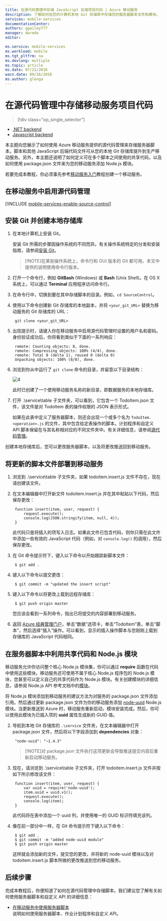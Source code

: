 ```yaml
---
title: 在源代码管理中存储 JavaScript 后端项目代码 | Azure 移动服务
description: 了解如何在您的计算机本地 Git 存储库中存储您的服务器脚本文件和模块。
services: mobile-services
documentationCenter: 
authors: ggailey777
manager: dwrede
editor: 

ms.service: mobile-services
ms.workload: mobile
ms.tgt_pltfrm: na
ms.devlang: multiple
ms.topic: article
ms.date: 07/21/2016
wacn.date: 09/26/2016
ms.author: glenga
---
```


# 在源代码管理中存储移动服务项目代码

> [!div class="op_single_selector"]
- [.NET backend](./mobile-services-dotnet-backend-store-code-source-control.md)
- [Javascript backend](./mobile-services-store-scripts-source-control.md)

本主题向您展示了如何使用 Azure 移动服务提供的源代码管理来存储服务器脚本。脚本和其他 JavaScript 后端代码文件可从您的本地 Git 存储库提升到生产移动服务。另外，本主题还说明了如何定义可在多个脚本之间使用的共享代码，以及如何使用 package.json 文件来为您的移动服务添加 Node.js 模块。

若要完成本教程，你必须事先参考[移动服务入门]教程创建一个移动服务。

## <a name="enable-source-control"></a>在移动服务中启用源代码管理

[!INCLUDE [mobile-services-enable-source-control](../../includes/mobile-services-enable-source-control.md)]

## <a name="clone-repo"></a>安装 Git 并创建本地存储库

1. 在本地计算机上安装 Git。 

	安装 Git 所需的步骤因操作系统的不同而异。有关操作系统特定的分发和安装指南，请参阅[安装 Git]。

	> [!NOTE]在某些操作系统上，命令行和 GUI 版本的 Git 都可用。本文中提供的说明使用命令行版本。

2. 打开一个命令行，例如 **GitBash** (Windows) 或 **Bash** (Unix Shell)。在 OS X 系统上，可以通过 **Terminal** 应用程序访问命令行。

3. 在命令行中，切换到要在其中存储脚本的目录。例如，`cd SourceControl`。

4. 使用以下命令创建新 Git 存储库的本地副本，并将 `<your_git_URL>` 替换为移动服务的 Git 存储库的 URL：

		git clone <your_git_URL>

5. 出现提示时，请键入你在移动服务中启用源代码管理时设置的用户名和密码。身份验证成功后，你将看到类似于下面的一系列响应：

		remote: Counting objects: 8, done.
		remote: Compressing objects: 100% (4/4), done.
		remote: Total 8 (delta 1), reused 0 (delta 0)
		Unpacking objects: 100% (8/8), done.

6. 浏览到你从中运行了 `git clone` 命令的目录，并留意以下目录结构：

	![4][4]

	此时已创建了一个使用移动服务名称的新目录，即数据服务的本地存储库。

7. 打开 .\\service\\table 子文件夹，可以看到，它包含一个 TodoItem.json 文件，该文件是对 TodoItem 表的操作权限的 JSON 表示形式。

	如果在此表中定义了服务器脚本，则还会出现一个或多个名为 <code>TodoItem._&lt;operation&gt;_.js</code> 的文件，其中包含给定表操作的脚本。计划程序和自定义 API 脚本保留在与其名称相对应的不同文件夹中。有关详细信息，请参阅[源代码管理]。

创建本地存储库后，您可以更改服务器脚本，以及将更改推送回到移动服务。

## <a name="deploy-scripts"></a>将更新的脚本文件部署到移动服务

1. 浏览到 .\\service\\table 子文件夹，如果 todoitem.insert.js 文件不存在，现在请创建该文件。

2. 在文本编辑器中打开新文件 todoitem.insert.js 并在其中粘贴以下代码，然后保存更改：

		function insert(item, user, request) {
		    request.execute();
		    console.log(JSON.stringify(item, null, 4));
		}
	
	此代码只是将插入的项写入日志。如果此文件已包含代码，则你只需在此文件中添加一些有效的 JavaScript 代码（例如，对 `console.log()` 的调用），然后保存更改。

3. 在 Git 命令提示符下，键入以下命令以开始跟踪新脚本文件：

		$ git add .
	
4. 键入以下命令以提交更改：

		$ git commit -m "updated the insert script"

5. 键入以下命令以将更改上载到远程存储库：

		$ git push origin master
	
	您应该会看到一系列命令，指出已将提交的内容部署到移动服务。

6. 返回 [Azure 经典管理门户]，单击“数据”选项卡，单击“TodoItem”表，单击“脚本”，然后选择“插入”操作。可以看到，显示的插入操作脚本与您刚刚上载到存储库的 JavaScript 代码相同。

## <a name="use-npm"></a>在服务器脚本中利用共享代码和 Node.js 模块

移动服务允许你访问整个核心 Node.js 模块集，你可以通过 **require** 函数在代码中使用这些模块。移动服务还可使用不属于核心 Node.js 程序包的 Node.js 模块，您甚至可以定义自己的共享代码作为 Node.js 模块。有关创建模块的详细信息，请参阅 Node.js API 参考文档中的[模块]。

将 Node.js 模块添加到移动服务的建议方法为对服务的 package.json 文件添加引用。然后通过更新 package.json 文件为你的移动服务添加 [node-uuid] Node.js 模块。当更新推送到 Azure 时，移动服务重新启动，模块安装完成。然后，你可以使用此模块为已插入项的 **uuid** 属性生成新的 GUID 值。

2. 导航到本地 Git 存储库的 `.\service` 文件夹，在文本编辑器中打开 package.json 文件，然后将以下字段添加到 **dependencies** 对象：

		"node-uuid": "~1.4.3"

	>[!NOTE]对 package.json 文件执行这项更新会导致推送提交内容后重新启动移动服务。

2. 现在，请浏览到 .\\service\\table 子文件夹，打开 todoitem.insert.js 文件并按如下所示修改该文件：

		function insert(item, user, request) {
		    var uuid = require('node-uuid');
		    item.uuid = uuid.v1();
		    request.execute();
		    console.log(item);
		}

	此代码将在表中添加一个 uuid 列，并使用唯一的 GUID 标识符填充该列。

5. 像在前一部分中一样，在 Git 命令提示符下键入以下命令：

		$ git add .
		$ git commit -m "added node-uuid module"
		$ git push origin master
		
	这样就会添加新的文件，提交您的更改，并将新的 node-uuid 模块以及对 todoitem.insert.js 脚本所做的更改推送到您的移动服务。

##  <a name="next-steps"></a>后续步骤

完成本教程后，你便知道了如何在源代码管理中存储脚本。我们建议您了解有关如何使用服务器脚本和自定义 API 的详细信息：

+ [在移动服务中使用服务器脚本]
  <br/>说明如何使用服务器脚本、作业计划程序和自定义 API。

<!-- Anchors. -->
[Enable source control in your mobile service]: #enable-source-control
[Install Git and create the local repository]: #clone-repo
[Deploy updated script files to your mobile service]: #deploy-scripts
[Leverage shared code and Node.js modules in your server scripts]: #use-npm

<!-- Images. -->

[4]: ./media/mobile-services-store-scripts-source-control/mobile-source-local-repo.png
[5]: ./media/mobile-services-store-scripts-source-control/mobile-portal-data-tables.png
[6]: ./media/mobile-services-store-scripts-source-control/mobile-insert-script-source-control.png

<!-- URLs. -->
[Git website]: http://git-scm.com
[源代码管理]: http://msdn.microsoft.com/zh-cn/library/windowsazure/c25aaede-c1f0-4004-8b78-113708761643
[安装 Git]: http://git-scm.com/book/en/Getting-Started-Installing-Git
[移动服务入门]: ./mobile-services-ios-get-started.md
[在移动服务中使用服务器脚本]: ./mobile-services-how-to-use-server-scripts.md
[Azure 经典管理门户]: https://manage.windowsazure.cn/
[模块]: http://nodejs.org/api/modules.html
[node-uuid]: https://npmjs.org/package/node-uuid

<!---HONumber=Mooncake_0118_2016-->